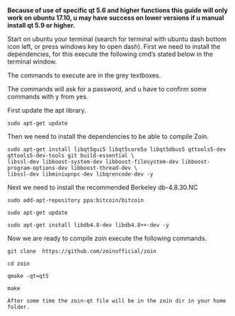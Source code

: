 **Because of use of specific qt 5.6 and higher functions this guide will only work on ubuntu 17.10, u may have success on lower versions 
if u manual install qt 5.9 or higher.**

Start on ubuntu your terminal (search for terminal with ubuntu dash bottom icon left, or press windows key to open dash).
First we need to install the dependencies, for this execute the following cmd’s stated below in the terminal window.

The commands to execute are in the grey textboxes. 

The commands will ask for a password, and u have to confirm some commands with y from yes.

First update the apt library.

```
sudo apt-get update
```

Then we need to install the dependencies to be able to compile Zoin.


```
sudo apt-get install libqt5gui5 libqt5core5a libqt5dbus5 qttools5-dev qttools5-dev-tools git build-essential \
libssl-dev libboost-system-dev libboost-filesystem-dev libboost-program-options-dev libboost-thread-dev \
libssl-dev libminiupnpc-dev libqrencode-dev -y
```
Next we need to install the recommended Berkeley db-4.8.30.NC

```
sudo add-apt-repository ppa:bitcoin/bitcoin
```
```
sudo apt-get update
```
```
sudo apt-get install libdb4.8-dev libdb4.8++-dev -y
```

Now we are ready to compile zoin execute the following commands.

```
git clone  https://github.com/zoinofficial/zoin
```
```
cd zoin
```
```
qmake -qt=qt5
```
```
make
```
```
After some time the zoin-qt file will be in the zoin dir in your home folder.
